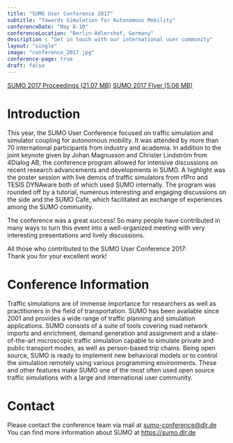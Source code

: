 ```yaml
---
title: "SUMO User Conference 2017"
subtitle: "Towards Simulation for Autonomous Mobility"
conferenceDate: "May 8-10"
conferenceLocation: "Berlin-Adlershof, Germany"
description : "Get in touch with our international user community"
layout: "single"
image: "conference_2017.jpg"
conference-page: true
draft: false
---
```


<div class="btn-group" style="margin-bottom:40px;">
  <a href="https://www.dlr.de/ts/en/DownloadCount.aspx?raid=381026&docid=10872&rn=0130dfed-c5cc-4631-97dc-7fa360122297" class="btn btn-info btn-sm btn-padding"><i class="fas fa-file-download"></i> SUMO 2017 Proceedings (21.07 MB)</a>
  <a href="https://www.dlr.de/ts/en/DownloadCount.aspx?raid=417630&docid=11276&rn=ece94a40-92ca-49ad-b54b-ec5b96ce02e9" class="btn btn-info btn-sm btn-padding"><i class="fas fa-file-download"></i> SUMO 2017 Flyer (5.06 MB)</a>
</div>

# Introduction
This year, the SUMO User Conference focused on traffic simulation and simulator coupling for autonomous mobility. It was attended by more than 70 international participants from industry and academia. In addition to the joint keynote given by Johan Magnusson and Christer Lindström from 4Dialog AB, the conference program allowed for intensive discussions on recent research advancements and developments in SUMO. A highlight was the poster session with live demos of traffic simulators from rfPro and TESIS DYNAware both of which used SUMO internally. The program was rounded off by a tutorial, numerous interesting and engaging discussions on the side and the SUMO Café, which facilitated an exchange of experiences among the SUMO community.

The conference was a great success! So many people have contributed in many ways to turn this event into a well-organized meeting with very interesting presentations and lively discussions.

All those who contributed to the SUMO User Conference 2017:   
Thank you for your excellent work!

# Conference Information
Traffic simulations are of immense importance for researchers as well as practitioners in the field of transportation. SUMO has been available since 2001 and provides a wide range of traffic planning and simulation applications. SUMO consists of a suite of tools covering road network imports and enrichment, demand generation and assignment and a state-of-the-art microscopic traffic simulation capable to simulate private and public transport modes, as well as person-based trip chains. Being open source, SUMO is ready to implement new behavioral models or to control the simulation remotely using various programming environments. These and other features make SUMO one of the most often used open source traffic simulations with a large and international user community.

# Contact
Please contact the conference team via mail at [sumo-conference@dlr.de](mailto:sumo-conference@dlr.de)   
You can find more information about SUMO at <https://sumo.dlr.de>